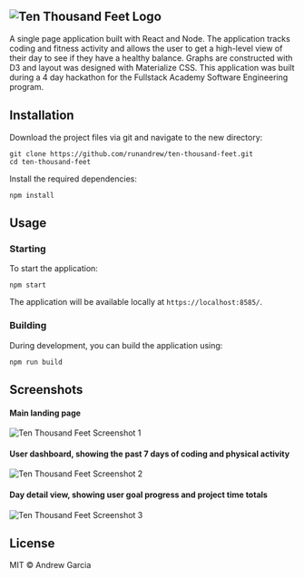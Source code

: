 ![Ten Thousand Feet Logo](http://imgur.com/ssSSNJn.png "Ten Thousand Feet Logo")
---
A single page application built with React and Node. The application tracks coding and fitness activity and allows the user to get a high-level view of their day to see if they have a healthy balance. Graphs are constructed with D3 and layout was designed with Materialize CSS. This application was built during a 4 day hackathon for the Fullstack Academy Software Engineering program.

## Installation
Download the project files via git and navigate to the new directory:
```
git clone https://github.com/runandrew/ten-thousand-feet.git
cd ten-thousand-feet
```
Install the required dependencies:
```
npm install
```

## Usage
### Starting
To start the application:
```
npm start
```
The application will be available locally at `https://localhost:8585/`.

### Building
During development, you can build the application using:
```
npm run build
```

## Screenshots
#### Main landing page
![Ten Thousand Feet Screenshot 1](http://imgur.com/gWm3kCO.jpg "Ten Thousand Feet")
#### User dashboard, showing the past 7 days of coding and physical activity
![Ten Thousand Feet Screenshot 2](http://imgur.com/WjwYwqT.jpg "Ten Thousand Feet")
#### Day detail view, showing user goal progress and project time totals
![Ten Thousand Feet Screenshot 3](http://imgur.com/20M8jpY.jpg "Ten Thousand Feet")

## License
MIT © Andrew Garcia
